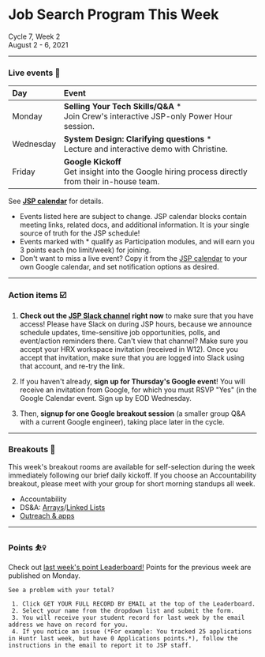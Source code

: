 # Job Search Program This Week

Cycle 7, Week 2 <br />
August 2 - 6, 2021

---

### Live events 📆

|Day|Event|
|:--|:--|
| Monday |**Selling Your Tech Skills/Q&A** * <br /> Join Crew's interactive JSP-only Power Hour session. |
| Wednesday | **System Design: Clarifying questions** * <br /> Lecture and interactive demo with Christine. |
| Friday | **Google Kickoff** <br /> Get insight into the Google hiring process directly from their in-house team. |

See **[JSP calendar](http://mks.io/jspcalendar)** for details.

 * Events listed here are subject to change. JSP calendar blocks contain meeting links, related docs, and additional information. It is your single source of truth for the JSP schedule! <br />
 * Events marked with *  qualify as Participation modules, and will earn you 3 points each (no limit/week) for joining.
 * Don't want to miss a live event? Copy it from the [JSP calendar](http://mks.io/jspcalendar) to your own Google calendar, and set notification options as desired.
 
---


### Action items ☑️ 


1. **Check out the [JSP Slack channel](https://hackreactorx.slack.com/archives/C01UR456F99) right now** to make sure that you have access! Please have Slack on during JSP hours, because we announce schedule updates, time-sensitive job opportunities, polls, and event/action reminders there. Can't view that channel? Make sure you accept your HRX workspace invitation (received in W12). Once you accept that invitation, make sure that you are logged into Slack using that account, and re-try the link.

2. If you haven't already, **sign up for Thursday's Google event**! You will receive an invitation from Google, for which you must RSVP "Yes" (in the Google Calendar event. Sign up by EOD Wednesday.

3. Then, **signup for one Google breakout session** (a smaller group Q&A with a current Google engineer), taking place later in the cycle.

---


### Breakouts 🤝


This week's breakout rooms are available for self-selection during the week immediately following our brief daily kickoff. If you choose an Accountability breakout, please meet with your group for short morning standups all week.

 * Accountability
 * DS&A: [Arrays](https://docs.google.com/document/d/1jinTbt4nf2Li3aHfMJ-2rjzQQN6hUcUK30Ql2zC8gqM/edit)/[Linked Lists](https://docs.google.com/document/d/1Ug7UGVfCHTsLcJ1W_sENzCHeCnccT8AxbvlHmGcC7Lw/edit)
 * [Outreach & apps](https://docs.google.com/document/d/1XpcadSdGG5gDZW00wrKBhg8XDeW98edHeMBW5wyy2RU/edit?usp=sharing)

---


### Points ⛹️‍♀️


Check out [last week's point Leaderboard!](https://docs.google.com/spreadsheets/d/1tqAT01p5O6Nfj0tDQguP_wyVy6qu559ghGhoBo2M0KA/edit#gid=0) Points for the previous week are published on Monday.

```
See a problem with your total?

 1. Click GET YOUR FULL RECORD BY EMAIL at the top of the Leaderboard.
 2. Select your name from the dropdown list and submit the form.
 3. You will receive your student record for last week by the email address we have on record for you.
 4. If you notice an issue (*For example: You tracked 25 applications in Huntr last week, but have 0 Applications points.*), follow the instructions in the email to report it to JSP staff.
```

